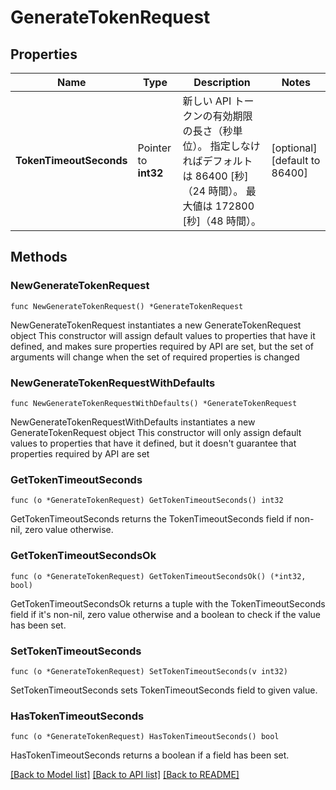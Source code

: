 # GenerateTokenRequest

## Properties

Name | Type | Description | Notes
------------ | ------------- | ------------- | -------------
**TokenTimeoutSeconds** | Pointer to **int32** | 新しい API トークンの有効期限の長さ（秒単位）。 指定しなければデフォルトは 86400 [秒]（24 時間）。 最大値は 172800 [秒]（48 時間）。  | [optional] [default to 86400]

## Methods

### NewGenerateTokenRequest

`func NewGenerateTokenRequest() *GenerateTokenRequest`

NewGenerateTokenRequest instantiates a new GenerateTokenRequest object
This constructor will assign default values to properties that have it defined,
and makes sure properties required by API are set, but the set of arguments
will change when the set of required properties is changed

### NewGenerateTokenRequestWithDefaults

`func NewGenerateTokenRequestWithDefaults() *GenerateTokenRequest`

NewGenerateTokenRequestWithDefaults instantiates a new GenerateTokenRequest object
This constructor will only assign default values to properties that have it defined,
but it doesn't guarantee that properties required by API are set

### GetTokenTimeoutSeconds

`func (o *GenerateTokenRequest) GetTokenTimeoutSeconds() int32`

GetTokenTimeoutSeconds returns the TokenTimeoutSeconds field if non-nil, zero value otherwise.

### GetTokenTimeoutSecondsOk

`func (o *GenerateTokenRequest) GetTokenTimeoutSecondsOk() (*int32, bool)`

GetTokenTimeoutSecondsOk returns a tuple with the TokenTimeoutSeconds field if it's non-nil, zero value otherwise
and a boolean to check if the value has been set.

### SetTokenTimeoutSeconds

`func (o *GenerateTokenRequest) SetTokenTimeoutSeconds(v int32)`

SetTokenTimeoutSeconds sets TokenTimeoutSeconds field to given value.

### HasTokenTimeoutSeconds

`func (o *GenerateTokenRequest) HasTokenTimeoutSeconds() bool`

HasTokenTimeoutSeconds returns a boolean if a field has been set.


[[Back to Model list]](../README.md#documentation-for-models) [[Back to API list]](../README.md#documentation-for-api-endpoints) [[Back to README]](../README.md)


